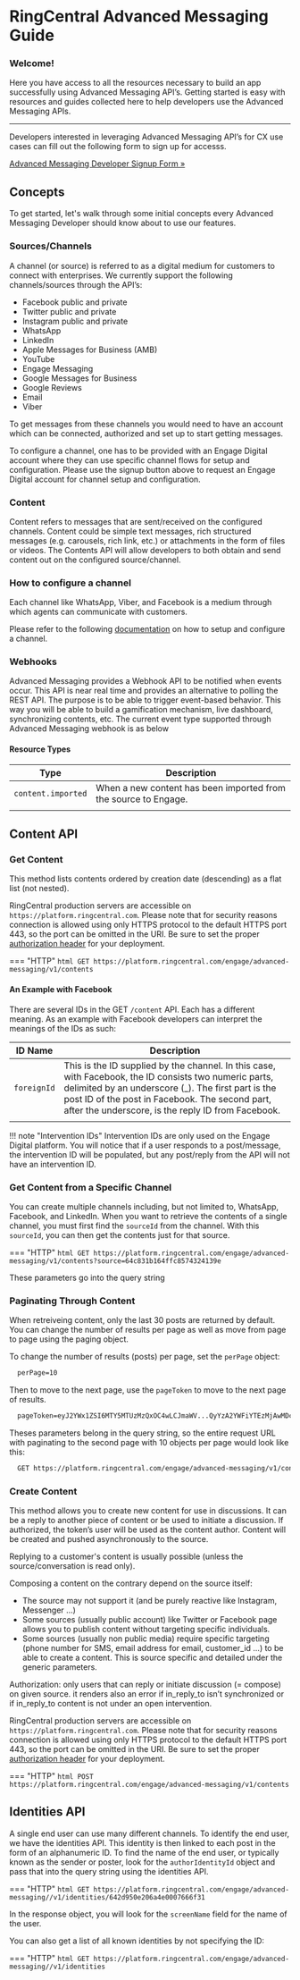 # RingCentral Advanced Messaging Guide

<div class="jumbotron pt-1">
  <h3 class="display-5">Welcome!</h3>
  <p class="lead">Here you have access to all the resources necessary to build an app successfully using Advanced Messaging API’s. Getting started is easy with resources and guides collected here to help developers use the Advanced Messaging APIs.</p>
  <!--<hr class="my-4">
  <p>The following Quick Start Guides have been created to assist developers in getting started in each of our major APIs:</p>
  <ul>
    <li><a href="./interactions/quick-start/">List Threads</a> using our <strong>Interaction API</strong>.</li> 
    <li><a href="./routing/quick-start/">List Agent Tasks</a> using our <strong>Routing API</strong>.</li> 
  </ul>
  -->
  <!--<p>Not a programmer? <a href="./basics/explorer/">Try out the API with no programming</a>.</p>-->
  <hr class="my-4">
  <p>Developers interested in leveraging Advanced Messaging API’s for CX use cases can fill out the following form to sign up for accesss.</p>

  <p><a class="btn btn-primary" href="https://docs.google.com/forms/d/e/1FAIpQLSdj2nC4VA2ppfdYJA4-BNAsgnElrU2eiNdhXeieZmvERpjPXA/viewform">Advanced Messaging Developer Signup Form &raquo;</a></p>
</div>

## Concepts

To get started, let's walk through some initial concepts every Advanced Messaging Developer should know about to use our features.

### Sources/Channels

A channel (or source) is referred to as a digital medium for customers to connect with enterprises. We currently support the following channels/sources through the API’s:

* Facebook public and private
* Twitter public and private
* Instagram public and private
* WhatsApp
* LinkedIn
* Apple Messages for Business (AMB)
* YouTube
* Engage Messaging
* Google Messages for Business
* Google Reviews
* Email
* Viber

To get messages from these channels you would need to have an account which can be connected, authorized and set up to start getting messages.

To configure a channel, one has to be provided with an Engage Digital account where they can use specific channel flows for setup and configuration.  Please use the signup button above to request an Engage Digital account for channel setup and configuration.

### Content

Content refers to messages that are sent/received on the configured channels. Content could be simple text messages, rich structured messages (e.g. carousels, rich link, etc.) or attachments in the form of files or videos. The Contents API will allow developers to both obtain and send content out on the configured source/channel.

### How to configure a channel

Each channel like WhatsApp, Viber, and Facebook is a medium through which agents can communicate with customers.

Please refer to the following [documentation](https://support.ringcentral.com/engagedigital/admin/configure-entry-points.html) on how to setup and configure a channel.

### Webhooks

Advanced Messaging provides a Webhook API to be notified when events occur. This API is near real time and provides an alternative to polling the REST API. The purpose is to be able to trigger event-based behavior. This way you will be able to build a gamification mechanism, live dashboard, synchronizing contents, etc. The current event type supported through Advanced Messaging webhook is as below

#### Resource Types

|Type|Description|
|-|-|
|`content.imported`|When a new content has been imported from the source to Engage.|
|||

## Content API

### Get Content

This method lists contents ordered by creation date (descending) as a flat list (not nested).

RingCentral production servers are accessible on `https://platform.ringcentral.com`. Please note that for security reasons connection is allowed using only HTTPS protocol to the default HTTPS port 443, so the port can be omitted in the URI.
Be sure to set the proper [authorization header](https://developers.ringcentral.com/guide/authentication/auth-code-flow#step-4-make-your-api-calls) for your deployment.

=== "HTTP"
    ```html
    GET https://platform.ringcentral.com/engage/advanced-messaging/v1/contents
    ```

#### An Example with Facebook

There are several IDs in the GET `/content` API. Each has a different meaning. As an example with Facebook developers can interpret the meanings of the IDs as such:

|ID Name|Description|
|-|-|
|`foreignId`|This is the ID supplied by the channel. In this case, with Facebook, the ID consists two numeric parts, delimited by an underscore (_). The first part is the post ID of the post in Facebook. The second part, after the underscore, is the reply ID from Facebook.|
|||

!!! note "Intervention IDs"
    Intervention IDs are only used on the Engage Digital platform. You will notice that if a user responds to a post/message, the intervention ID will be populated, but any post/reply from the API will not have an intervention ID.

### Get Content from a Specific Channel

You can create multiple channels including, but not limited to, WhatsApp, Facebook, and LinkedIn. When you want to retrieve the contents of a single channel, you must first find the `sourceId` from the channel. With this `sourceId`, you can then get the contents just for that source.

=== "HTTP"
    ```html
    GET https://platform.ringcentral.com/engage/advanced-messaging/v1/contents?source=64c831b164ffc8574324139e
    ```

These parameters go into the query string

### Paginating Through Content

When retreiveing content, only the last 30 posts are returned by default. You can change the number of results per page as well as move from page to page using the paging object.

To change the number of results (posts) per page, set the `perPage` object:
```html
  perPage=10
```

Then to move to the next page, use the `pageToken` to move to the next page of results.
```html
  pageToken=eyJ2YWx1ZSI6MTY5MTUzMzQxOC4wLCJmaWV...QyYzA2YWFiYTEzMjAwMDczNDgyNjUifQ==
```

Theses parameters belong in the query string, so the entire request URL with paginating to the second page with 10 objects per page would look like this:
```html
  GET https://platform.ringcentral.com/engage/advanced-messaging/v1/contents?perPage=10&pageToken=eyJ2YWx1ZSI6MTY5MTUzMzQxOC4wLCJmaWV...QyYzA2YWFiYTEzMjAwMDczNDgyNjUifQ==
```

### Create Content

This method allows you to create new content for use in discussions. It can be a reply to another piece of content or be used to initiate a discussion. If authorized, the token’s user will be used as the content author. Content will be created and pushed asynchronously to the source.

Replying to a customer's content is usually possible (unless the source/conversation is read only).

Composing a content on the contrary depend on the source itself:

* The source may not support it (and be purely reactive like Instagram, Messenger ...)
* Some sources (usually public account) like Twitter or Facebook page allows you to publish content without targeting specific individuals.
* Some sources (usually non public media) require specific targeting (phone number for SMS, email address for email, customer_id ...) to be able to create a content. This is source specific and detailed under the generic parameters.

Authorization​: only users that can reply or initiate discussion (= compose) on given source. it renders also an error if in_reply_to isn’t synchronized or if in_reply_to content is not under an ​open intervention.

RingCentral production servers are accessible on `https://platform.ringcentral.com`. Please note that for security reasons connection is allowed using only HTTPS protocol to the default HTTPS port 443, so the port can be omitted in the URI.
Be sure to set the proper [authorization header](https://developers.ringcentral.com/guide/authentication/auth-code-flow#step-4-make-your-api-calls) for your deployment.

=== "HTTP"
    ```html
    POST https://platform.ringcentral.com/engage/advanced-messaging/v1/contents
    ```

## Identities API

A single end user can use many different channels. To identify the end user, we have the identities API. This identity is then linked to each post in the form of an alphanumeric ID. To find the name of the end user, or typically known as the sender or poster, look for the `authorIdentityId` object and pass that into the query string using the identities API.

=== "HTTP"
    ```html
    GET https://platform.ringcentral.com/engage/advanced-messaging//v1/identities/642d950e206a4e0007666f31
    ```


In the response object, you will look for the `screenName` field for the name of the user.

You can also get a list of all known identities by not specifying the ID:

=== "HTTP"
    ```html
    GET https://platform.ringcentral.com/engage/advanced-messaging//v1/identities
    ```
